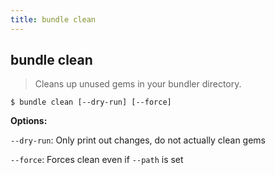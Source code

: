 ```yaml
---
title: bundle clean
---
```


## bundle clean

> Cleans up unused gems in your bundler directory.

~~~
$ bundle clean [--dry-run] [--force]
~~~

**Options:**

`--dry-run`: Only print out changes, do not actually clean gems

`--force`: Forces clean even if `--path` is set
